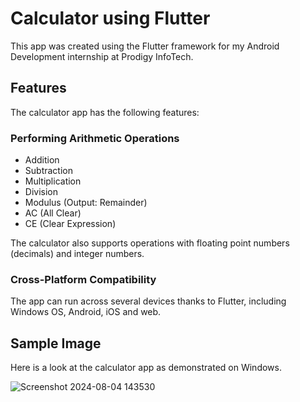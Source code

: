 # Calculator using Flutter

This app was created using the Flutter framework for my Android Development internship at Prodigy InfoTech.

## Features

The calculator app has the following features:


### Performing Arithmetic Operations
* Addition
* Subtraction
* Multiplication
* Division
* Modulus (Output: Remainder)
* AC (All Clear)
* CE (Clear Expression)
  
The calculator also supports operations with floating point numbers (decimals) and integer numbers.

### Cross-Platform Compatibility
The app can run across several devices thanks to Flutter, including Windows OS, Android, iOS and web.

## Sample Image

Here is a look at the calculator app as demonstrated on Windows.


![Screenshot 2024-08-04 143530](https://github.com/user-attachments/assets/a364568f-5068-4d93-a248-094fc6be1608)

